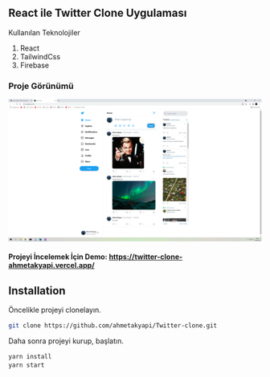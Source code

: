 ## React ile Twitter Clone Uygulaması

Kullanılan Teknolojiler

1. React
2. TailwindCss
3. Firebase

### Proje Görünümü  
![img.png](img.png)

#### Projeyi İncelemek İçin Demo: https://twitter-clone-ahmetakyapi.vercel.app/

## Installation

Öncelikle projeyi clonelayın.

```bash
git clone https://github.com/ahmetakyapi/Twitter-clone.git
```
Daha sonra projeyi kurup, başlatın.
```bash
yarn install
yarn start
```
